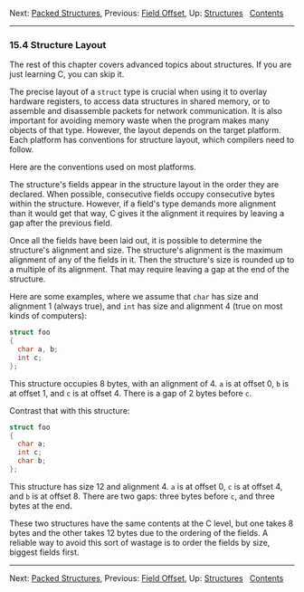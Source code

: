 Next: [Packed Structures](Packed-Structures.md), Previous: [Field
Offset](Field-Offset.md), Up: [Structures](Structures.md)  
[Contents](index.md#SEC_Contents "Table of contents")  

------------------------------------------------------------------------


### 15.4 Structure Layout 


The rest of this chapter covers advanced topics about structures. If you
are just learning C, you can skip it.

The precise layout of a `struct` type is crucial when using it to
overlay hardware registers, to access data structures in shared memory,
or to assemble and disassemble packets for network communication. It is
also important for avoiding memory waste when the program makes many
objects of that type. However, the layout depends on the target
platform. Each platform has conventions for structure layout, which
compilers need to follow.

Here are the conventions used on most platforms.

The structure's fields appear in the structure layout in the order they
are declared. When possible, consecutive fields occupy consecutive bytes
within the structure. However, if a field's type demands more alignment
than it would get that way, C gives it the alignment it requires by
leaving a gap after the previous field.

Once all the fields have been laid out, it is possible to determine the
structure's alignment and size. The structure's alignment is the maximum
alignment of any of the fields in it. Then the structure's size is
rounded up to a multiple of its alignment. That may require leaving a
gap at the end of the structure.

Here are some examples, where we assume that `char` has size and
alignment 1 (always true), and `int` has size and alignment 4 (true on
most kinds of computers):

``` C
struct foo
{
  char a, b;
  int c;
};
```

This structure occupies 8 bytes, with an alignment of 4. `a` is at
offset 0, `b` is at offset 1, and `c` is at offset 4. There is a gap of
2 bytes before `c`.

Contrast that with this structure:

``` C
struct foo
{
  char a;
  int c;
  char b;
};
```

This structure has size 12 and alignment 4. `a` is at offset 0, `c` is
at offset 4, and `b` is at offset 8. There are two gaps: three bytes
before `c`, and three bytes at the end.

These two structures have the same contents at the C level, but one
takes 8 bytes and the other takes 12 bytes due to the ordering of the
fields. A reliable way to avoid this sort of wastage is to order the
fields by size, biggest fields first.

------------------------------------------------------------------------

Next: [Packed Structures](Packed-Structures.md), Previous: [Field
Offset](Field-Offset.md), Up: [Structures](Structures.md)  
[Contents](index.md#SEC_Contents "Table of contents")  
